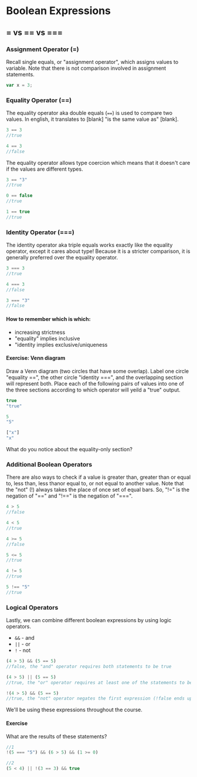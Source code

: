 # Boolean Expressions

## = vs == vs === 

### Assignment Operator (=)

Recall single equals, or "assignment operator", which assigns values to variable. Note that there is not comparison involved in assignment statements.

```js
var x = 3;
```

### Equality Operator (==)

The equality operator aka double equals (`==`) is used to compare two values. In english, it translates to [blank] "is the same value as" [blank].

```js
3 == 3
//true

4 == 3
//false
```

The equality operator allows type coercion which means that it doesn't care if the values are different types.

```js
3 == "3"
//true

0 == false
//true

1 == true
//true
```

### Identity Operator (===)

The identity operator aka triple equals works exactly like the equality operator, except it cares about type! Because it is a stricter comparison, it is generally preferred over the equality operator. 

```js
3 === 3
//true

4 === 3
//false

3 === "3"
//false
```

#### How to remember which is which:
* increasing strictness
* "equality" implies inclusive
* "identity implies exclusive/uniqueness

#### Exercise: Venn diagram
Draw a Venn diagram (two circles that have some overlap). Label one circle "equality ==", the other circle "identity ===", and the overlapping section will represent both. Place each of the following pairs of values into one of the three sections according to which operator will yeild a "true" output.

```js
true
"true"

5
"5"

["x"]
"x"
```
What do you notice about the equality-only section?

### Additional Boolean Operators

There are also ways to check if a value is greater than, greater than or equal to, less than, less thanor equal to, or not equal to another value. Note that the "not" (!) always takes the place of once set of equal bars. So, "!=" is the negation of "==" and "!==" is the negation of "===".

```js
4 > 5
//false

4 < 5
//true

4 >= 5
//false

5 <= 5
//true

4 != 5
//true

5 !== "5"
//true
```

### Logical Operators

Lastly, we can combine different boolean expressions by using logic operators.

* `&&` - and
* `||` - or
* `!` - not

```js
(4 > 5) && (5 == 5)
//false, the "and" operator requires both statements to be true

(4 > 5) || (5 == 5)
//true, the "or" operator requires at least one of the statements to be true

!(4 > 5) && (5 == 5)
//true, the "not" operator negates the first expression (!false ends up being true)
```

We'll be using these expressions throughout the course.

#### Exercise

What are the results of these statements?

```js
//1
!(5 === "5") && (6 > 5) && (1 >= 0)

//2
(5 < 4) || !(3 == 3) && true
```
